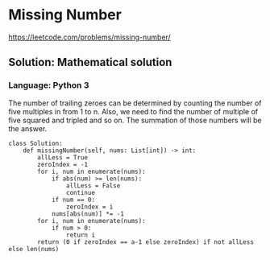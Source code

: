 # Missing Number
https://leetcode.com/problems/missing-number/

## Solution: Mathematical solution
### Language: Python 3

The number of trailing zeroes can be determined by counting the number of five multiples in from 1 to n. Also, we need to find the number of multiple of five squared and tripled and so on.
The summation of those numbers will be the answer.

```python3
class Solution:
    def missingNumber(self, nums: List[int]) -> int:
        allLess = True
        zeroIndex = -1
        for i, num in enumerate(nums):
            if abs(num) >= len(nums):
                allLess = False
                continue
            if num == 0:
                zeroIndex = i
            nums[abs(num)] *= -1
        for i, num in enumerate(nums):
            if num > 0:
                return i
        return (0 if zeroIndex == a-1 else zeroIndex) if not allLess else len(nums)
```

